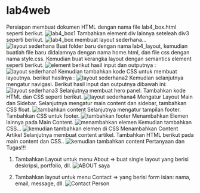 # lab4web
Persiapan membuat dokumen HTML dengan nama file lab4_box.html seperti berikut.
![lab4_box1](https://user-images.githubusercontent.com/82009410/115811080-47c28480-a419-11eb-883d-9b56696c42cb.PNG)
Tambahkan element div lainnya seteleah div3 seperti berikut.
![lab4_box](https://user-images.githubusercontent.com/82009410/115811147-64f75300-a419-11eb-81f5-bdf25166fc80.PNG)
membuat layout sederhana...
![layout sederhana](https://user-images.githubusercontent.com/82009410/115811490-ff579680-a419-11eb-802d-6da596db65c2.PNG)
Buat folder baru dengan nama lab4_layout, kemudian buatlah file baru didalamnya dengan nama 
home.html, dan file css dengan nama style.css.
Kemudian buat kerangka layout dengan semantics element seperti berikut.
![element](https://user-images.githubusercontent.com/82009410/115811685-5c534c80-a41a-11eb-8d3d-cf921ea670fd.PNG)
berikut hasil input dan outputnya :
![layout sederhana1](https://user-images.githubusercontent.com/82009410/115811761-873da080-a41a-11eb-8bf6-4336cc7429aa.PNG)
Kemudian tambahkan kode CSS untuk membuat layoutnya. berikut hasilnya :
![layout sederhana2](https://user-images.githubusercontent.com/82009410/115811942-cec42c80-a41a-11eb-8d0e-f9f92d7a16c7.PNG)
Kemudian selanjutnya mengatur navigasi. Berikut hasil input dan outputnya dibawah ini:
![layout sederhana3](https://user-images.githubusercontent.com/82009410/115812073-fdda9e00-a41a-11eb-9302-6f3b9616a27f.PNG)
Selanjutnya membuat hero panel. Tambahkan kode HTML dan CSS seperti berikut.
![layout sederhana4](https://user-images.githubusercontent.com/82009410/115812155-1e0a5d00-a41b-11eb-8d5a-9d1c6761b477.PNG)
Mengatur Layout Main dan Sidebar.
Selanjutnya mengatur main content dan sidebar, tambahkan CSS float.
![tambahkan content](https://user-images.githubusercontent.com/82009410/115812629-dd5f1380-a41b-11eb-9af2-e6c8ddaa45af.PNG)
Selanjutnya mengatur tampilan footer. Tambahkan CSS untuk footer.
![tambahkan footer](https://user-images.githubusercontent.com/82009410/115812758-18614700-a41c-11eb-8ad0-776002d3c12b.PNG)
Menambahkan Elemen lainnya pada Main Content.
![menambahkan elemen](https://user-images.githubusercontent.com/82009410/115813058-b05f3080-a41c-11eb-985a-0683677c2306.PNG)
Kemudian tambahkan CSS...
![kemudian tambahkan elemen di CSS](https://user-images.githubusercontent.com/82009410/115813186-ec929100-a41c-11eb-8577-6a38f459e796.PNG)
Menambahkan Content Artikel
Selanjutnya membuat content artikel. Tambahkan HTML berikut pada main content dan CSS..
![kemudian tambahkan content](https://user-images.githubusercontent.com/82009410/115813369-3da28500-a41d-11eb-8831-d77754cf2a70.PNG)
Pertanyaan dan Tugas!!!
1. Tambahkan Layout untuk menu About
=> buat single layout yang berisi deskripsi, portfolio, dll.
![ABOUT saya](https://user-images.githubusercontent.com/82009410/115837360-b23bea80-a442-11eb-9db6-5e1913e1cbae.PNG)

2. Tambahkan layout untuk menu Contact
=> yang berisi form isian: nama, email, message, dll.
![Contact Person](https://user-images.githubusercontent.com/82009410/115837267-97697600-a442-11eb-922e-54f582778e70.PNG)
